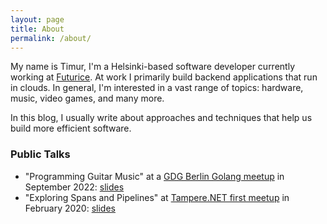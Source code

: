 ```yaml
---
layout: page
title: About
permalink: /about/
---
```


My name is Timur, I'm a Helsinki-based software developer currently working at [Futurice](https://futurice.com). At work I primarily build backend applications that run in clouds. In general, I'm interested in a vast range of topics: hardware, music, video games, and many more.

In this blog, I usually write about approaches and techniques that help us build more efficient software.

### Public Talks

- "Programming Guitar Music" at a [GDG Berlin Golang meetup](https://www.meetup.com/golang-users-berlin/events/288051077) in September 2022: [slides](https://github.com/timiskhakov/music-slides)
- "Exploring Spans and Pipelines" at [Tampere.NET first meetup](https://meetabit.com/events/first-meetup) in February 2020: [slides](https://github.com/timiskhakov/ExploringSpansAndPipelines/blob/master/exploring-spans-and-pipelines.pdf)